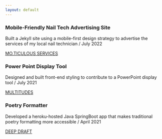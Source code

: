 ```yaml
---
layout: default
---
```


### Mobile-Friendly Nail Tech Advertising Site
Built a Jekyll site using a mobile-first design strategy to advertise the services of my local nail technician / July 2022

[MO.TICULOUS SERVICES](https://tkolkmeyer.github.io/mo.ticulous/)

### Power Point Display Tool
Designed and built front-end styling to contribute to a PowerPoint display tool / July 2021

[MULTITUDES](https://tkolkmeyer.github.io/multitudes/)

### Poetry Formatter
Developed a heroku-hosted Java SpringBoot app that makes traditional poetry formatting more accessible / April 2021

[DEEP DRAFT](http://guarded-bastion-94875.herokuapp.com/)


